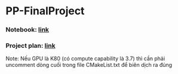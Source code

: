 # PP-FinalProject
### Notebook: [link](https://colab.research.google.com/drive/1lDzOAH0jQymD3BfT-YjCQHOfHB_SXNPf)
### Project plan: [link](https://docs.google.com/spreadsheets/d/16yhjpGH8Gto7LdoZHm8Ex_ZYjCuh0tPKSNCnlHVUvXo/)

Note: Nếu GPU là K80 (có compute capability là 3.7) thì cần phải uncomment dòng cuối trong file CMakeList.txt để biên dịch ra đúng
